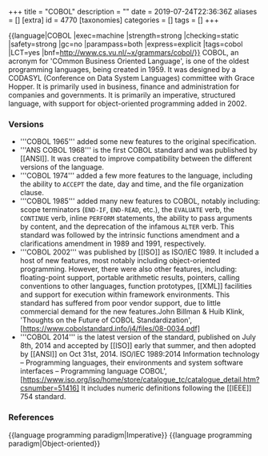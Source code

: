 +++
title = "COBOL"
description = ""
date = 2019-07-24T22:36:36Z
aliases = []
[extra]
id = 4770
[taxonomies]
categories = []
tags = []
+++

{{language|COBOL
|exec=machine
|strength=strong
|checking=static
|safety=strong
|gc=no
|parampass=both
|express=explicit
|tags=cobol
|LCT=yes
|bnf=http://www.cs.vu.nl/~x/grammars/cobol/}}
COBOL, an acronym for 'COmmon Business Oriented Language', is one of the oldest programming languages, being created in 1959. It was designed by a CODASYL (Conference on Data System Languages) committee with Grace Hopper. It is primarily used in business, finance and administration for companies and governments. It is primarily an imperative, structured language, with support for object-oriented programming added in 2002.


### Versions

* '''COBOL 1965''' added some new features to the original specification.
* '''ANS COBOL 1968''' is the first COBOL standard and was published by [[ANSI]]. It was created to improve compatibility between the different versions of the language.
* '''COBOL 1974''' added a few more features to the language, including the ability to <code>ACCEPT</code> the date, day and time, and the file organization clause.
* '''COBOL 1985''' added many new features to COBOL, notably including: scope terminators (<code>END-IF</code>, <code>END-READ</code>, etc.), the <code>EVALUATE</code> verb, the <code>CONTINUE</code> verb, inline <code>PERFORM</code> statements, the ability to pass arguments by content, and the deprecation of the infamous <code>ALTER</code> verb. This standard was followed by the intrinsic functions amendment and a clarifications amendment in 1989 and 1991, respectively.
* '''COBOL 2002''' was published by [[ISO]] as ISO/IEC 1989. It included a host of new features, most notably including object-oriented programming. However, there were also other features, including: floating-point support, portable arithmetic results, pointers, calling conventions to other languages, function prototypes, [[XML]] facilities and support for execution within framework environments. This standard has suffered from poor vendor support, due to little commercial demand for the new features.<ref>John Billman & Huib Klink, 'Thoughts on the Future of COBOL Standardization', [https://www.cobolstandard.info/j4/files/08-0034.pdf]</ref>
* '''COBOL 2014''' is the latest version of the standard, published on July 8th, 2014 and accepted by [[ISO]] early that summer, and then adopted by [[ANSI]] on Oct 31st, 2014. <ref>ISO/IEC 1989:2014 Information technology – Programming languages, their environments and system software interfaces – Programming language COBOL', [https://www.iso.org/iso/home/store/catalogue_tc/catalogue_detail.htm?csnumber=51416]</ref> It includes numeric definitions following the [[IEEE]] 754 standard.


### References

<references/>

{{language programming paradigm|Imperative}}
{{language programming paradigm|Object-oriented}}
